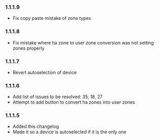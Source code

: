 ### 1.1.1.9

- Fix copy paste mistake of zone types

### 1.1.1.8

- Fix mistake where ha zone to user zone conversion was not setting zones properly

### 1.1.1.7

- Revert autoselection of device

### 1.1.1.6

- Add list of issues to be resolved: 35, 18, 27
- Attempt to add button to convert ha zones into user zones

### 1.1.1.5

- Added this changelog
- Made it so a device is autoselected if it is the only one
